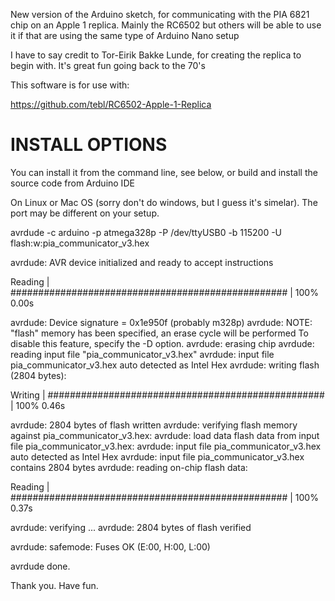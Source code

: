 New version of the Arduino sketch, for communicating with the PIA 6821 chip on an Apple 1 replica. Mainly the RC6502 but others will be able to use it if that are using the same type of Arduino Nano setup

I have to say credit to Tor-Eirik Bakke Lunde, for creating the replica to begin with. It's great fun going back to the 70's

This software is for use with:

https://github.com/tebl/RC6502-Apple-1-Replica

# INSTALL OPTIONS

You can install it from the command line, see below, or build and install the source code from Arduino IDE

On Linux or Mac OS (sorry don't do windows, but I guess it's simelar). The port may be different on your setup.

avrdude -c arduino -p atmega328p -P /dev/ttyUSB0 -b 115200 -U flash:w:pia_communicator_v3.hex

avrdude: AVR device initialized and ready to accept instructions

Reading | ################################################## | 100% 0.00s

avrdude: Device signature = 0x1e950f (probably m328p)
avrdude: NOTE: "flash" memory has been specified, an erase cycle will be performed
         To disable this feature, specify the -D option.
avrdude: erasing chip
avrdude: reading input file "pia_communicator_v3.hex"
avrdude: input file pia_communicator_v3.hex auto detected as Intel Hex
avrdude: writing flash (2804 bytes):

Writing | ################################################## | 100% 0.46s

avrdude: 2804 bytes of flash written
avrdude: verifying flash memory against pia_communicator_v3.hex:
avrdude: load data flash data from input file pia_communicator_v3.hex:
avrdude: input file pia_communicator_v3.hex auto detected as Intel Hex
avrdude: input file pia_communicator_v3.hex contains 2804 bytes
avrdude: reading on-chip flash data:

Reading | ################################################## | 100% 0.37s

avrdude: verifying ...
avrdude: 2804 bytes of flash verified

avrdude: safemode: Fuses OK (E:00, H:00, L:00)

avrdude done.


Thank you.
Have fun.

